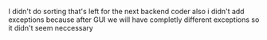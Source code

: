 I didn't do sorting that's left for the next backend coder 
also i didn't add exceptions because after GUI we will have completly different exceptions so it didn't seem neccessary
